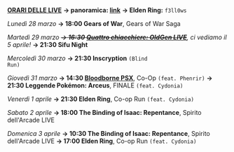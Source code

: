 <b><u>ORARI DELLE LIVE</u></b>
<b>→ panoramica: <a href="https://trello.com/b/iKwdSGf3/sabaku">link</a></b>
<b>→ Elden Ring:</b> <code>f3ll0ws</code>

<i>Lunedì 28 marzo</i>
<b>→ 18:00 Gears of War</b>, Gears of War Saga

<i>Martedì 29 marzo </i>
<i><s><b>→ 16:30 <a href="https://www.twitch.tv/oldgenproject">Quattro chiacchiere: OldGen LIVE</a></b></s>, ci vediamo il 5 aprile!</i>
<b>→ 21:30 Sifu Night</b>

<i>Mercoledì 30 marzo</i>
<b>→ 21:30 Inscryption</b> <code>(Blind Run)</code>

<i>Giovedì 31 marzo</i>
<b>→ 14:30 <a href="https://www.twitch.tv/phenrir_mailoki">Bloodborne PSX</b></a>, Co-Op <code>(feat. Phenrir)</code>
<b>→ 21:30 Leggende Pokémon: Arceus</b>, FINALE <code>(feat. Cydonia)</code>

<i>Venerdì 1 aprile</i>
<b>→ 21:30 Elden Ring</b>, Co-op Run <code>(feat. Cydonia)</code>

<i>Sabato 2 aprile</i>
<b>→ 18:00 The Binding of Isaac: Repentance</b>, Spirito dell'Arcade LIVE

<i>Domenica 3 aprile</i>
<b>→ 10:30 The Binding of Isaac: Repentance</b>, Spirito dell'Arcade LIVE
<b>→ 17:00 Elden Ring</b>, Co-op Run <code>(feat. Cydonia)</code>
